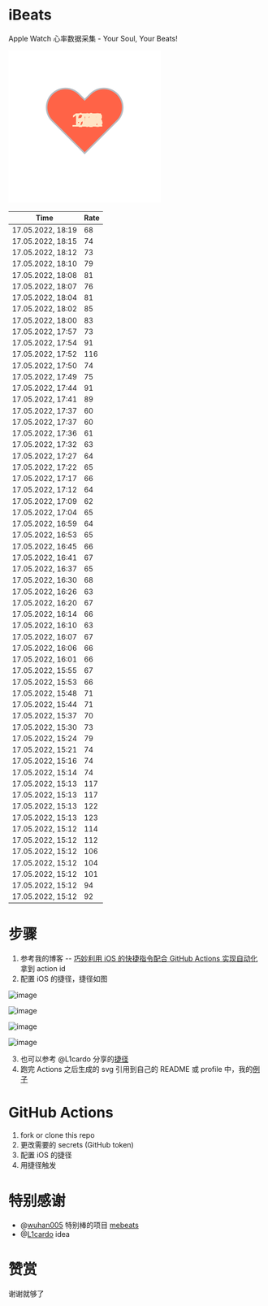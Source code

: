# iBeats
Apple Watch 心率数据采集 - Your Soul, Your Beats!

![](./files/heart.svg)

<!--START_SECTION:my_heart_rate-->
| Time | Rate | 
 | ---- | ---- | 
| 17.05.2022, 18:19 | 68 |
| 17.05.2022, 18:15 | 74 |
| 17.05.2022, 18:12 | 73 |
| 17.05.2022, 18:10 | 79 |
| 17.05.2022, 18:08 | 81 |
| 17.05.2022, 18:07 | 76 |
| 17.05.2022, 18:04 | 81 |
| 17.05.2022, 18:02 | 85 |
| 17.05.2022, 18:00 | 83 |
| 17.05.2022, 17:57 | 73 |
| 17.05.2022, 17:54 | 91 |
| 17.05.2022, 17:52 | 116 |
| 17.05.2022, 17:50 | 74 |
| 17.05.2022, 17:49 | 75 |
| 17.05.2022, 17:44 | 91 |
| 17.05.2022, 17:41 | 89 |
| 17.05.2022, 17:37 | 60 |
| 17.05.2022, 17:37 | 60 |
| 17.05.2022, 17:36 | 61 |
| 17.05.2022, 17:32 | 63 |
| 17.05.2022, 17:27 | 64 |
| 17.05.2022, 17:22 | 65 |
| 17.05.2022, 17:17 | 66 |
| 17.05.2022, 17:12 | 64 |
| 17.05.2022, 17:09 | 62 |
| 17.05.2022, 17:04 | 65 |
| 17.05.2022, 16:59 | 64 |
| 17.05.2022, 16:53 | 65 |
| 17.05.2022, 16:45 | 66 |
| 17.05.2022, 16:41 | 67 |
| 17.05.2022, 16:37 | 65 |
| 17.05.2022, 16:30 | 68 |
| 17.05.2022, 16:26 | 63 |
| 17.05.2022, 16:20 | 67 |
| 17.05.2022, 16:14 | 66 |
| 17.05.2022, 16:10 | 63 |
| 17.05.2022, 16:07 | 67 |
| 17.05.2022, 16:06 | 66 |
| 17.05.2022, 16:01 | 66 |
| 17.05.2022, 15:55 | 67 |
| 17.05.2022, 15:53 | 66 |
| 17.05.2022, 15:48 | 71 |
| 17.05.2022, 15:44 | 71 |
| 17.05.2022, 15:37 | 70 |
| 17.05.2022, 15:30 | 73 |
| 17.05.2022, 15:24 | 79 |
| 17.05.2022, 15:21 | 74 |
| 17.05.2022, 15:16 | 74 |
| 17.05.2022, 15:14 | 74 |
| 17.05.2022, 15:13 | 117 |
| 17.05.2022, 15:13 | 117 |
| 17.05.2022, 15:13 | 122 |
| 17.05.2022, 15:13 | 123 |
| 17.05.2022, 15:12 | 114 |
| 17.05.2022, 15:12 | 112 |
| 17.05.2022, 15:12 | 106 |
| 17.05.2022, 15:12 | 104 |
| 17.05.2022, 15:12 | 101 |
| 17.05.2022, 15:12 | 94 |
| 17.05.2022, 15:12 | 92 |

<!--END_SECTION:my_heart_rate-->

# 步骤
1. 参考我的博客 -- [巧妙利用 iOS 的快捷指令配合 GitHub Actions 实现自动化](https://github.com/yihong0618/gitblog/issues/198) 拿到 action id
2. 配置 iOS 的捷径，捷径如图

![image](https://user-images.githubusercontent.com/15976103/122154218-0db0b480-ce97-11eb-93bb-5aec07c558dc.png)

![image](https://user-images.githubusercontent.com/15976103/122154236-186b4980-ce97-11eb-8e4b-70551a0391ae.png)

![image](https://user-images.githubusercontent.com/15976103/122154268-2d47dd00-ce97-11eb-902e-3acf292265a9.png)

![image](https://user-images.githubusercontent.com/15976103/122174055-fa144680-ceb4-11eb-9be2-3eb83cd516f7.png)

3. 也可以参考 @L1cardo 分享的[捷径](https://www.icloud.com/shortcuts/6ab6047b459c41ad822ad6b94b1c03d4)
4. 跑完 Actions 之后生成的 svg 引用到自己的 README 或 profile 中，我的[例子](https://github.com/yihong0618) 

# GitHub Actions

1. fork or clone this repo
2. 更改需要的 secrets (GitHub token)
3. 配置 iOS 的捷径
4. 用捷径触发

# 特别感谢
- @[wuhan005](https://github.com/wuhan005) 特别棒的项目 [mebeats](https://github.com/wuhan005/mebeats)
- @[L1cardo](https://github.com/L1cardo) idea

# 赞赏
谢谢就够了
